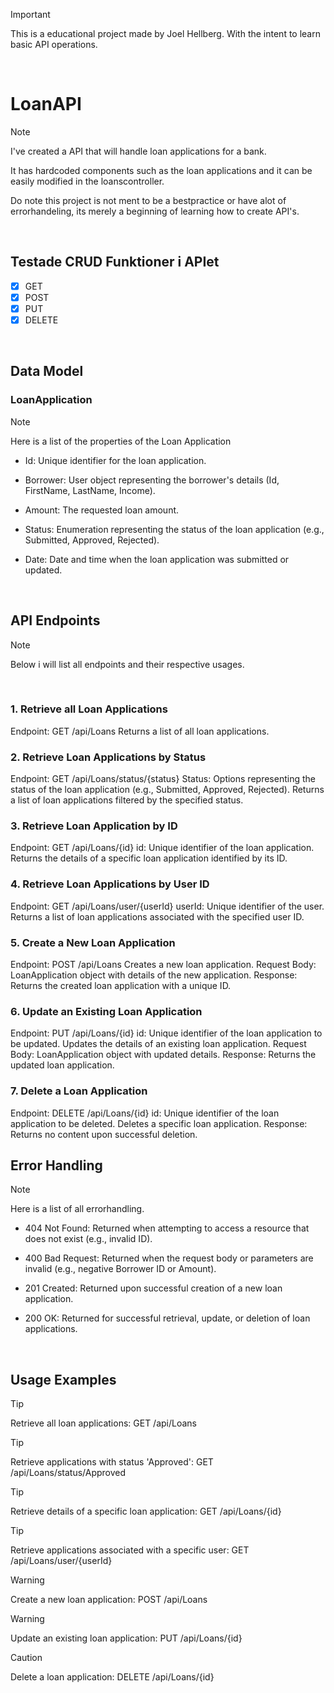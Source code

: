 > [!IMPORTANT]
> This is a educational project made by Joel Hellberg.
> With the intent to learn basic API operations.
<br>

# LoanAPI

>[!NOTE]
>I've created a API that will handle loan applications for a bank.
>
>It has hardcoded components such as the loan applications and it can be easily modified in the loanscontroller.
>
>Do note this project is not ment to be a bestpractice or have alot of errorhandeling, its merely a beginning of learning how to create API's.
<br>

## Testade CRUD Funktioner i APIet
- [x] GET 
- [x] POST 
- [x] PUT
- [x] DELETE
<br>

## Data Model

### LoanApplication

>[!NOTE]
>Here is a list of the properties of the Loan Application

- Id: Unique identifier for the loan application.

- Borrower: User object representing the borrower's details (Id, FirstName, LastName, Income).

- Amount: The requested loan amount.

- Status: Enumeration representing the status of the loan application (e.g., Submitted, Approved, Rejected).

- Date: Date and time when the loan application was submitted or updated.

<br>

## API Endpoints

>[!NOTE]
>Below i will list all endpoints and their respective usages.
<br>

### 1. Retrieve all Loan Applications
Endpoint: GET /api/Loans
Returns a list of all loan applications.
<br>

### 2. Retrieve Loan Applications by Status
Endpoint: GET /api/Loans/status/{status}
Status: Options representing the status of the loan application (e.g., Submitted, Approved, Rejected).
Returns a list of loan applications filtered by the specified status.
<br>

### 3. Retrieve Loan Application by ID
Endpoint: GET /api/Loans/{id}
id: Unique identifier of the loan application.
Returns the details of a specific loan application identified by its ID.
<br>

### 4. Retrieve Loan Applications by User ID
Endpoint: GET /api/Loans/user/{userId}
userId: Unique identifier of the user.
Returns a list of loan applications associated with the specified user ID.
<br>

### 5. Create a New Loan Application
Endpoint: POST /api/Loans
Creates a new loan application.
Request Body: LoanApplication object with details of the new application.
Response: Returns the created loan application with a unique ID.
<br>

### 6. Update an Existing Loan Application
Endpoint: PUT /api/Loans/{id}
id: Unique identifier of the loan application to be updated.
Updates the details of an existing loan application.
Request Body: LoanApplication object with updated details.
Response: Returns the updated loan application.
<br>

### 7. Delete a Loan Application
Endpoint: DELETE /api/Loans/{id}
id: Unique identifier of the loan application to be deleted.
Deletes a specific loan application.
Response: Returns no content upon successful deletion.
<br>

## Error Handling

>[!NOTE]
>Here is a list of all errorhandling.

- 404 Not Found: Returned when attempting to access a resource that does not exist (e.g., invalid ID).

- 400 Bad Request: Returned when the request body or parameters are invalid (e.g., negative Borrower ID or Amount).

- 201 Created: Returned upon successful creation of a new loan application.

- 200 OK: Returned for successful retrieval, update, or deletion of loan applications.
<br>

## Usage Examples

>[!TIP]
>Retrieve all loan applications: GET /api/Loans

>[!TIP]
>Retrieve applications with status 'Approved': GET /api/Loans/status/Approved

>[!TIP]
>Retrieve details of a specific loan application: GET /api/Loans/{id}

>[!TIP]
>Retrieve applications associated with a specific user: GET /api/Loans/user/{userId}

>[!WARNING]
>Create a new loan application: POST /api/Loans

>[!WARNING]
>Update an existing loan application: PUT /api/Loans/{id}

>[!CAUTION]
>Delete a loan application: DELETE /api/Loans/{id}
